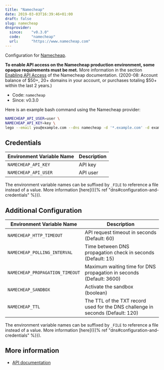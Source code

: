 ```yaml
---
title: "Namecheap"
date: 2019-03-03T16:39:46+01:00
draft: false
slug: namecheap
dnsprovider:
  since:    "v0.3.0"
  code:     "namecheap"
  url:      "https://www.namecheap.com"
---
```


<!-- THIS DOCUMENTATION IS AUTO-GENERATED. PLEASE DO NOT EDIT. -->
<!-- providers/dns/namecheap/namecheap.toml -->
<!-- THIS DOCUMENTATION IS AUTO-GENERATED. PLEASE DO NOT EDIT. -->


Configuration for [Namecheap](https://www.namecheap.com).

**To enable API access on the Namecheap production environment, some opaque requirements must be met.**
More information in the section [Enabling API Access](https://www.namecheap.com/support/api/intro/) of the Namecheap documentation.
(2020-08: Account balance of $50+, 20+ domains in your account, or purchases totaling $50+ within the last 2 years.)



<!--more-->

- Code: `namecheap`
- Since: v0.3.0


Here is an example bash command using the Namecheap provider:

```bash
NAMECHEAP_API_USER=user \
NAMECHEAP_API_KEY=key \
lego --email you@example.com --dns namecheap -d '*.example.com' -d example.com run
```




## Credentials

| Environment Variable Name | Description |
|-----------------------|-------------|
| `NAMECHEAP_API_KEY` | API key |
| `NAMECHEAP_API_USER` | API user |

The environment variable names can be suffixed by `_FILE` to reference a file instead of a value.
More information [here]({{% ref "dns#configuration-and-credentials" %}}).


## Additional Configuration

| Environment Variable Name | Description |
|--------------------------------|-------------|
| `NAMECHEAP_HTTP_TIMEOUT` | API request timeout in seconds (Default: 60) |
| `NAMECHEAP_POLLING_INTERVAL` | Time between DNS propagation check in seconds (Default: 15) |
| `NAMECHEAP_PROPAGATION_TIMEOUT` | Maximum waiting time for DNS propagation in seconds (Default: 3600) |
| `NAMECHEAP_SANDBOX` | Activate the sandbox (boolean) |
| `NAMECHEAP_TTL` | The TTL of the TXT record used for the DNS challenge in seconds (Default: 120) |

The environment variable names can be suffixed by `_FILE` to reference a file instead of a value.
More information [here]({{% ref "dns#configuration-and-credentials" %}}).




## More information

- [API documentation](https://www.namecheap.com/support/api/methods.aspx)

<!-- THIS DOCUMENTATION IS AUTO-GENERATED. PLEASE DO NOT EDIT. -->
<!-- providers/dns/namecheap/namecheap.toml -->
<!-- THIS DOCUMENTATION IS AUTO-GENERATED. PLEASE DO NOT EDIT. -->
